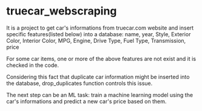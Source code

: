 # truecar_webscraping

It is a project to get car's informations from truecar.com website and insert specific features(listed below) into a database: 
name, year, Style, Exterior Color, Interior Color, MPG, Engine, Drive Type, Fuel Type, Transmission, price

For some car items, one or more of the above features are not exist and it is checked in the code.

Considering this fact that duplicate car information might be inserted into the database, drop_duplicates function controls this issue.

The next step can be an ML task: train a machine learning model using the car's informations and predict a new car's price based on them.
